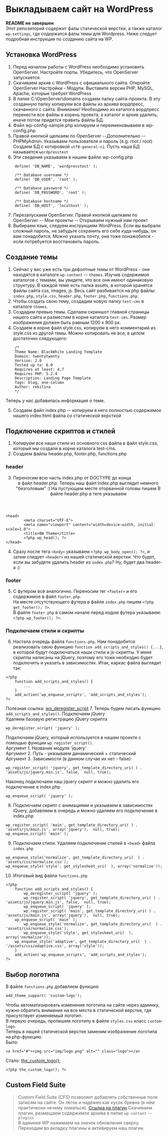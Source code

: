 # Выкладываем сайт на WordPress
**README не завершен**<br>
Этот репозиторий содержит фалы статической верстки, а также каталог `wp-settings`, где содержатся фалы темы для Wordpress.
Ниже следует подробная инструкция по созданию сайта на WP.
## Установка WordPress
1. Перед началом работы с WordPress необходимо установить OpenServer. 
  Настройте порты. Убедитесь, что OpenServer запускается. 
2. Скачиваем архив с WordPress с официального сайта.
  Откройте OpenServer Настройки - Модули. Выставите версии PHP, MySQL, Apache, которые требует WordPress
3. В папке C:\OpenServer\domains создаем папку сайта-проекта. В эту созданную папку копируем все файлы из архива вордпресс, скачанного с сайта. *Внимание!* Необходимо из каталога вордпресс перенести все файлы в корень проекта, а каталог и архив удалить, иначе потом придется править файлы БД.
4. Файл wp-config-sample.php копируем и переименовываем в wp-config.php
5. Правой кнопкой щелкаем по OpenServer --Дополнительно -- PHPMyAdmin. 
  Указываем пользователя и пароль (e.g. root / root)
  Создаем БД с котировкой `utf8-general-ci`. Пусть наша БД называется `wordpresstest`
6. Эти сведения указываем в нашем файле wp-config.php
```
	define( 'DB_NAME', 'wordpresstest' );
	
	/** Database username */
	define( 'DB_USER', 'root' );
	
	/** Database password */
	define( 'DB_PASSWORD', 'root' );
	
	/** Database hostname */
	define( 'DB_HOST', 'localhost' );
```
7. Перезапускаем OpenServer. Правой кнопкой щелкаем по OpenServer -- Мои проекты -- Открываем нужный нам проект
8. Выбираем язык, следуем инструкциям WordPress. Если вы выбрали сложный пароль, не забудьте сохранить его себе куда-нибудь, он вам понадобится. Можно указать почту, она тоже понажобится - если потребуется восстановить пароль.

## Создание темы
1. Сейчас у вас уже есть три дефолтные темы от WordPress - они находятся в каталоге `wp-content` -- `themes`. Изучив содержимое каталогов с темами, вы увидете, что все они имеют одинаковую структуру. В каждой теме есть папка assets, в которой хранятся файлы сайта css, images, js. Весь сайт разбивается на php файлы: `index.php`, `style.css`, `header.php`, `footer.php`, `functions.php`. 
2. Чтобы создать свою тему, создадим новую папку `test-cms` в каталоге `themes`.
3. Создадим превью темы. Сделаем скриншот главной страницы нашего сайта и разместим в корне каталога `test-cms`. Размер изображения должен быть равным 1200 х 900 px.
4. Создаем в корне файл  style.css, копируем в него комментарий из style.css из другой темы. Можно копировать не все, в целом достаточно следующего:
```
	/*
	Theme Name: BlackWhite Landing Template
	Domain: twentytwenty
	Version: 2.0
	Tested up to: 6.0
	Requires at least: 4.7
	Requires PHP: 5.2.4
	Description: Landing Page Template
	Tags: blog, one-column
	Author: rekilina
	*/
```
Теперь у нас добавилась информация о теме.

5. Создаем файл index.php -- копируем в него полностью содержимое нашего index.html файла со статической версткой

## Подключение скриптов и стилей

1. Копируем все наши стили из основного css файла в файл style.css, который мы создали в корне каталога test-cms.
2. Создаем файлы header.php, footer.php, functions.php
### header
3. Переносим всю часть index.php от DOCTYPE до конца <header> в файл header.php.
	Теперь наш файл index.php выглядит немного "безголовым" :) 
	На пустующем месте оторванной головы пишем <?php get_header(); ?>
	В файле header.php в теге <head> указываем <?php wp_head(); ?> 
``` 
<head>
    	<meta charset="UTF-8">
    	<meta name="viewport" content="width=device-width, initial-scale=1.0">
    	<title>BW Theme</title>
    	<?php wp_head(); ?>
</head>
```
4. Сразу после тега `<body>` указываем `<?php wp_body_open(); ?>`, и затем следует `<header>` из нашей статической верстки.
Что будет, если вы забудете удалить header из `index.php`? Ну, будет два header-a :)

### footer
5. С футером всё аналогично. Переносим тег `<footer>` и его содержимое в файл `footer.php`. <br>На месте отсутствующего футера в файле `index.php` пишем `<?php get_footer(); ?>`. <br>В файле `footer.php` в самом начале перед кодом футера указываем: `<?php wp_footer(); ?>`.

### Подключаем стили и скрипты
6. Настала очередь файла `functions.php`. Нам понадобится реализовать свою функцию `function add_scripts_and_styles() {...}`, в которой будут подключаться наши стили и js-скрипты. У меня скрипты написаны на jQuery, поэтому его тоже необходио будет подключить и указать в зависимостях. Итак, каркас файла выглядит так:
```
<?php
	function add_scripts_and_styles() {
		...
	}
	add_action('wp_enqueue_scripts', 'add_scripts_and_styles');
?>
```
Полезная ссылка: [wp_deregister_script](https://wp-kama.ru/function/wp_deregister_script)
7. Теперь будем писать функцию `add_scripts_and_styles()`. Подключаем jQuery<br>
Удаляем базовую регистрацию jQuery скрипта
```
wp_deregister_script( 'jquery' );
```
Подключаем jQuery, который используется в нашем проекте с помощью функции `wp_register_script()`.<br>
Аргумент 1. Название модуля 'jquery'<br>
Аргумент 2. Путь - указываем динамический + статический<br>
Аргумент 3. Зависимости (в данном случае их нет  - false)<br>
```
wp_register_script( 'jquery', get_template_directory_uri( ) . 'assets/js/jquery.min.js', false,  null, true);
```
Наконец подключаем наш jquery скрипт и можно удалить его подключение в index.php
```
wp_enqueue_script( 'jquery' );
```
8. Подключаем скрипт с анимациями и указываем в зависимостях iQuery, добавляем в очередь и можно удаляем его подключение в index.php
```
wp_register_script( 'main', get_template_directory_uri( ) . 'assets/js/main.js', array('jquery'),  null, true);
wp_enqueue_script( 'main' );
```
9. Подключаем стили. Удаляем подключение стилей в `<head>` файла `index.php`
```
wp_enqueue_style('normalize', get_template_directory_uri(  ) . 'assets/css/normalize.css');
wp_enqueue_style('style', get_stylesheet_uri(  ), array('normalize'));
```
10. Итоговый вид файла `functions.php`
```
<?php
    function add_scripts_and_styles() {
        wp_deregister_script( 'jquery' );
        wp_register_script( 'jquery', get_template_directory_uri( ) . 'assets/js/jquery.min.js', false,  null, true);
        wp_enqueue_script( 'jquery' );
        wp_register_script( 'main', get_template_directory_uri( ) . 'assets/js/main.js', array('jquery'),  null, true);
	wp_enqueue_script( 'main' );
        wp_enqueue_style('normalize', get_template_directory_uri(  ) . 'assets/css/normalize.css');
        wp_enqueue_style('style', get_stylesheet_uri(  ), array('normalize'));
	wp_enqueue_style('adaptive', get_template_directory_uri(  ) . '/assets/css/adaptive.css', array('style'));
    }
    add_action('wp_enqueue_scripts', 'add_scripts_and_styles');
?>
```
## Выбор логотипа
В файле `functions.php` добавляем функцию
```
add_theme_support( 'custom-logo');
```
Чтобы автоматизировать изменение логотипа на сайте через админку, нужно обратить внимание на все места в статической верстке, где присутствует изменяемый логотип. <br>
В первую очередь, пропишем логотипу в файле `styles.css` класс `custom-logo`.<br>
Теперь в нашей статической верстке заменим изображение логотипа на php-функцию. <br>
Было:
```
<a href="#"><img src="img/logo.png" alt="" class="logo"></a>
```
Стало: [the_custom_logo();](https://wp-kama.ru/function/add_theme_support#custom-logo)
```
<?php the_custom_logo(); ?>
```

## Custom Field Suite
> Custom Field Suite (CFS) позволяет добавлять собственные поля записям на сайте. Он лёгок и надёжен как кусок бревна (в нём практически нечему ломаться).
[Ссылка на плагин](https://ru.wordpress.org/plugins/custom-field-suite/)
Скачиваем плагин, размещаем содержимое архива в папке `wp-content` -- `plugins` <br>
В админке WP нажимаем на значок обновления сверху. Переходим во вкладку плагины и активируем наш плагин. <br>



